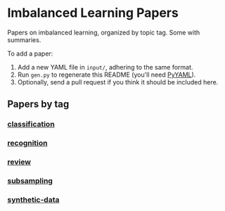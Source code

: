 
# Imbalanced Learning Papers

Papers on imbalanced learning, organized by topic tag.  Some with summaries.

To add a paper:

  1. Add a new YAML file in `input/`, adhering to the same format.
  2. Run `gen.py` to regenerate this README (you'll need [PyYAML](https://github.com/yaml/pyyaml)).
  3. Optionally, send a pull request if you think it should be included here.


## Papers by tag

<!--PAPERS-OUTPUT-->
### [classification](output/classification.md)

### [recognition](output/recognition.md)

### [review](output/review.md)

### [subsampling](output/subsampling.md)

### [synthetic-data](output/synthetic-data.md)
<!--/PAPERS-OUTPUT-->